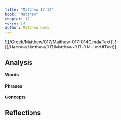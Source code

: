 ```yaml
---
title: "Matthew 17:14"
book: "Matthew"
chapter: 17
verse: 14
author: Matthew Levi
---
```

![[/Greek/Matthew/017/Matthew-017-014G.md#Text]]
![[/Hebrew/Matthew/017/Matthew-017-014H.md#Text]]

## Analysis

#### Words

#### Phrases

#### Concepts

## Reflections

